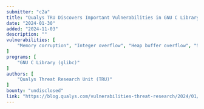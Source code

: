 ```yaml
---
submitter: "c2a"
title: "Qualys TRU Discovers Important Vulnerabilities in GNU C Library’s syslog()"
date: "2024-01-30"
added: "2024-11-03"
description: ""
vulnerabilities: [
    "Memory corruption", "Integer overflow", "Heap buffer overflow", "Security code review"
]
programs: [
    "GNU C Library (glibc)"
]
authors: [
    "Qualys Threat Research Unit (TRU)"
]
bounty: "undisclosed"
link: "https://blog.qualys.com/vulnerabilities-threat-research/2024/01/30/qualys-tru-discovers-important-vulnerabilities-in-gnu-c-librarys-syslog"
---
```




